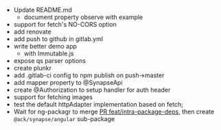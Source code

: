 - Update README.md
  - document property observe with example
- support for fetch's NO-CORS option
- add renovate
- add push to github in gitlab.yml
- write better demo app
  - with Immutable.js
- expose qs parser options
- create plunkr
- add .gitlab-ci config to npm publish on push->master
- add mapper property to @SynapseApi
- create @Authorization to setup handler for auth header
- support for fetching images
- test the default httpAdapter implementation based on fetch;
- Wait for ng-packagr to merge [PR feat/intra-package-deps](https://github.com/dherges/ng-packagr/pull/419),
 then create  `@ack/synapse/angular` sub-package
